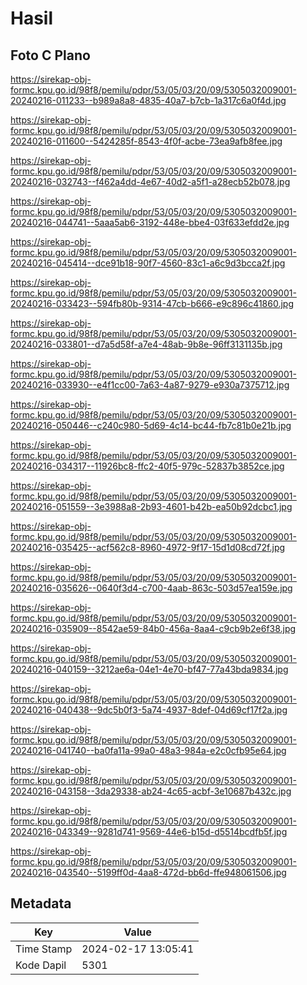 # Hasil

## Foto C Plano

https://sirekap-obj-formc.kpu.go.id/98f8/pemilu/pdpr/53/05/03/20/09/5305032009001-20240216-011233--b989a8a8-4835-40a7-b7cb-1a317c6a0f4d.jpg

https://sirekap-obj-formc.kpu.go.id/98f8/pemilu/pdpr/53/05/03/20/09/5305032009001-20240216-011600--5424285f-8543-4f0f-acbe-73ea9afb8fee.jpg

https://sirekap-obj-formc.kpu.go.id/98f8/pemilu/pdpr/53/05/03/20/09/5305032009001-20240216-032743--f462a4dd-4e67-40d2-a5f1-a28ecb52b078.jpg

https://sirekap-obj-formc.kpu.go.id/98f8/pemilu/pdpr/53/05/03/20/09/5305032009001-20240216-044741--5aaa5ab6-3192-448e-bbe4-03f633efdd2e.jpg

https://sirekap-obj-formc.kpu.go.id/98f8/pemilu/pdpr/53/05/03/20/09/5305032009001-20240216-045414--dce91b18-90f7-4560-83c1-a6c9d3bcca2f.jpg

https://sirekap-obj-formc.kpu.go.id/98f8/pemilu/pdpr/53/05/03/20/09/5305032009001-20240216-033423--594fb80b-9314-47cb-b666-e9c896c41860.jpg

https://sirekap-obj-formc.kpu.go.id/98f8/pemilu/pdpr/53/05/03/20/09/5305032009001-20240216-033801--d7a5d58f-a7e4-48ab-9b8e-96ff3131135b.jpg

https://sirekap-obj-formc.kpu.go.id/98f8/pemilu/pdpr/53/05/03/20/09/5305032009001-20240216-033930--e4f1cc00-7a63-4a87-9279-e930a7375712.jpg

https://sirekap-obj-formc.kpu.go.id/98f8/pemilu/pdpr/53/05/03/20/09/5305032009001-20240216-050446--c240c980-5d69-4c14-bc44-fb7c81b0e21b.jpg

https://sirekap-obj-formc.kpu.go.id/98f8/pemilu/pdpr/53/05/03/20/09/5305032009001-20240216-034317--11926bc8-ffc2-40f5-979c-52837b3852ce.jpg

https://sirekap-obj-formc.kpu.go.id/98f8/pemilu/pdpr/53/05/03/20/09/5305032009001-20240216-051559--3e3988a8-2b93-4601-b42b-ea50b92dcbc1.jpg

https://sirekap-obj-formc.kpu.go.id/98f8/pemilu/pdpr/53/05/03/20/09/5305032009001-20240216-035425--acf562c8-8960-4972-9f17-15d1d08cd72f.jpg

https://sirekap-obj-formc.kpu.go.id/98f8/pemilu/pdpr/53/05/03/20/09/5305032009001-20240216-035626--0640f3d4-c700-4aab-863c-503d57ea159e.jpg

https://sirekap-obj-formc.kpu.go.id/98f8/pemilu/pdpr/53/05/03/20/09/5305032009001-20240216-035909--8542ae59-84b0-456a-8aa4-c9cb9b2e6f38.jpg

https://sirekap-obj-formc.kpu.go.id/98f8/pemilu/pdpr/53/05/03/20/09/5305032009001-20240216-040159--3212ae6a-04e1-4e70-bf47-77a43bda9834.jpg

https://sirekap-obj-formc.kpu.go.id/98f8/pemilu/pdpr/53/05/03/20/09/5305032009001-20240216-040438--9dc5b0f3-5a74-4937-8def-04d69cf17f2a.jpg

https://sirekap-obj-formc.kpu.go.id/98f8/pemilu/pdpr/53/05/03/20/09/5305032009001-20240216-041740--ba0fa11a-99a0-48a3-984a-e2c0cfb95e64.jpg

https://sirekap-obj-formc.kpu.go.id/98f8/pemilu/pdpr/53/05/03/20/09/5305032009001-20240216-043158--3da29338-ab24-4c65-acbf-3e10687b432c.jpg

https://sirekap-obj-formc.kpu.go.id/98f8/pemilu/pdpr/53/05/03/20/09/5305032009001-20240216-043349--9281d741-9569-44e6-b15d-d5514bcdfb5f.jpg

https://sirekap-obj-formc.kpu.go.id/98f8/pemilu/pdpr/53/05/03/20/09/5305032009001-20240216-043540--5199ff0d-4aa8-472d-bb6d-ffe948061506.jpg


## Metadata

| Key        | Value               |
| ---------- | ------------------- |
| Time Stamp | 2024-02-17 13:05:41 |
| Kode Dapil | 5301                |



